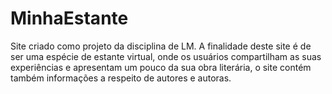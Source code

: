# MinhaEstante
Site criado como projeto da disciplina de LM. A finalidade deste site é de ser uma espécie de estante virtual, onde os usuários compartilham  as suas experiências e apresentam um pouco da sua obra literária, o site contém também informações a respeito de autores e autoras.